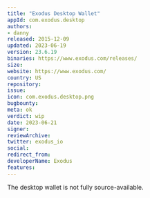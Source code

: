 ```yaml
---
title: "Exodus Desktop Wallet"
appId: com.exodus.desktop
authors:
- danny
released: 2015-12-09
updated: 2023-06-19
version: 23.6.19
binaries: https://www.exodus.com/releases/
size: 
website: https://www.exodus.com/
country: US
repository: 
issue: 
icon: com.exodus.desktop.png
bugbounty: 
meta: ok
verdict: wip 
date: 2023-06-21
signer: 
reviewArchive: 
twitter: exodus_io
social:
redirect_from:
developerName: Exodus
features:
--- 
```


The desktop wallet is not fully source-available.